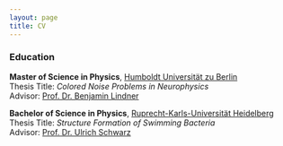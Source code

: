 ```yaml
---
layout: page
title: CV
---
```


### Education

**Master of Science in Physics**, [Humboldt Universität zu Berlin](https://www.hu-berlin.de/en)  
Thesis Title: *Colored Noise Problems in Neurophysics*  
Advisor: [Prof. Dr. Benjamin Lindner](http://people.physik.hu-berlin.de/~neurophys/index.html)

**Bachelor of Science in Physics**, [Ruprecht-Karls-Universität Heidelberg](https://www.uni-heidelberg.de/en)  
Thesis Title: *Structure Formation of Swimming Bacteria*  
Advisor: [Prof. Dr. Ulrich Schwarz](https://www.thphys.uni-heidelberg.de/~biophys/)
